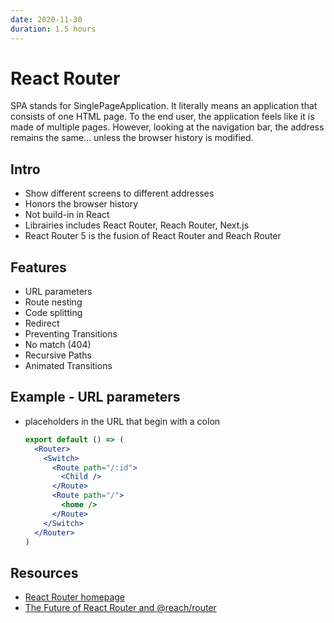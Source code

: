 ```yaml
---
date: 2020-11-30
duration: 1.5 hours
---
```


# React Router

SPA stands for SinglePageApplication. It literally means an application that consists of one HTML page. To the end user, the application feels like it is made of multiple pages. However, looking at the navigation bar, the address remains the same... unless the browser history is modified.

## Intro

* Show different screens to different addresses
* Honors the browser history
* Not build-in in React
* Librairies includes React Router, Reach Router, Next.js
* React Router 5 is the fusion of React Router and Reach Router

## Features

* URL parameters
* Route nesting
* Code splitting
* Redirect
* Preventing Transitions
* No match (404)
* Recursive Paths
* Animated Transitions

## Example - URL parameters

* placeholders in the URL that begin with a colon
  ```jsx
  export default () => (
    <Router>
      <Switch>
        <Route path="/:id">
          <Child />
        </Route>
        <Route path="/">
          <home />
        </Route>
      </Switch>
    </Router>
  )
  ```

## Resources

* [React Router homepage](https://reactrouter.com/)
* [The Future of React Router and @reach/router](https://reacttraining.com/blog/reach-react-router-future/)
